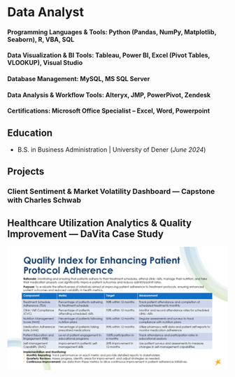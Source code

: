 # Data Analyst

#### Programming Languages & Tools: Python (Pandas, NumPy, Matplotlib, Seaborn), R, VBA, SQL
#### Data Visualization & BI Tools: Tableau, Power BI, Excel (Pivot Tables, VLOOKUP), Visual Studio
#### Database Management: MySQL, MS SQL Server
#### Data Analysis & Workflow Tools: Alteryx, JMP, PowerPivot, Zendesk
#### Certifications: Microsoft Office Specialist – Excel, Word, Powerpoint


## Education		        		
- B.S. in Business Administration | University of Dener (_June 2024_)

## Projects
### Client Sentiment & Market Volatility Dashboard — Capstone with Charles Schwab



## Healthcare Utilization Analytics & Quality Improvement — DaVita Case Study

[![View Presentation](presentations/DaVita_Case_Thumbnail.png)](presentations/DaVita_Case_Study_Sondor.pdf)
